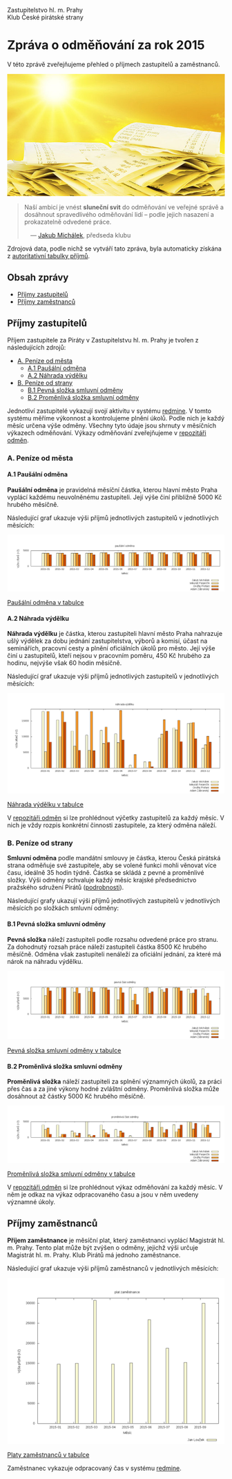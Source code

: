 Zastupitelstvo hl. m. Prahy  
Klub České pirátské strany

# Zpráva o odměňování za rok 2015

V této zprávě zveřejňujeme přehled o příjmech zastupitelů a zaměstnanců.

![Nejlepší dezinfekce je sluneční svit!](podle-slozky/sunshine.jpg)

> Naší ambicí je vnést **sluneční svit** do odměňování ve veřejné správě a dosáhnout spravedlivého odměňování lidí – podle jejich nasazení a prokazatelně odvedené práce.
>
>  — [Jakub Michálek](https://praha.pirati.cz/jakub-michalek.html), předseda klubu

Zdrojová data, podle nichž se vytváří tato zpráva, byla automaticky získána z [autoritativní tabulky příjmů](http://raw.githubusercontent.com/pirati-cz/KlubPraha/master/odmeny/odmeny.csv).

## Obsah zprávy

* [Příjmy zastupitelů](#prijmy-zastupitelu)
* [Příjmy zaměstnanců](#prijmy-zamestnancu)

## Příjmy zastupitelů

<a name="prijmy-zastupitelu"/>

Příjem zastupitele za Piráty v Zastupitelstvu hl. m. Prahy je tvořen z následujících zdrojů:

* [A. Peníze od města](#penize-od-mesta)
  * [A.1 Paušální odměna](#pausalni-odmena)
  * [A.2 Náhrada výdělku](#nahrada-vydelku)
* [B. Peníze od strany](#penize-od-strany)
  * [B.1 Pevná složka smluvní odměny](#pevna-slozka)
  * [B.2 Proměnlivá složka smluvní odměny](#promenliva-slozka)

Jednotliví zastupitelé vykazují svojí aktivitu v systému [redmine][redmine]. V tomto systému měříme výkonnost a kontrolujeme plnění úkolů. Podle nich je každý měsíc určena výše odměny. Všechny tyto údaje jsou shrnuty v měsíčních výkazech odměňování. Výkazy odměňování zveřejňujeme v [repozitáři odměn][repo-odmen].

[redmine]: https://redmine.pirati.cz/projects/praha
[repo-odmen]: https://github.com/pirati-cz/KlubPraha/tree/master/odmeny/2015/



### A. Peníze od města

<a name="penize-od-mesta"/>

#### A.1 Paušální odměna

<a name="pausalni-odmena"/>

**Paušální odměna** je pravidelná měsíční částka, kterou hlavní město Praha vyplácí každému neuvolněnému zastupiteli. Její výše činí přibližně 5000 Kč hrubého měsíčně.

Následující graf ukazuje výši příjmů jednotlivých zastupitelů v jednotlivých měsících:

![Paušální odměna podle jednotlivých zastupitelů](podle-slozky/pausalni-odmena/graf.png)

[Paušální odměna v tabulce](podle-slozky/pausalni-odmena/data.csv)

#### A.2 Náhrada výdělku

<a name="nahrada-vydelku"/>

**Náhrada výdělku** je částka, kterou zastupiteli hlavní město Praha nahrazuje ušlý výdělek za dobu jednání zastupitelstva, výborů a komisí, účast na seminářích, pracovní cesty a plnění oficiálních úkolů pro město. Její výše činí u zastupitelů, kteří nejsou v pracovním poměru, 450 Kč hrubého za hodinu, nejvýše však 60 hodin měsíčně.

Následující graf ukazuje výši příjmů jednotlivých zastupitelů v jednotlivých měsících:

![Náhrada výdělku od města podle jednotlivých zastupitelů](podle-slozky/nahrada-vydelku/graf.png)

[Náhrada výdělku v tabulce](podle-slozky/nahrada-vydelku/data.csv)

V [repozitáři odměn][repo-odmen] si lze prohlédnout výčetky zastupitelů za každý měsíc. V nich je vždy rozpis konkrétní činnosti zastupitele, za který odměna náleží.

### B. Peníze od strany

<a name="penize-od-strany"/>

**Smluvní odměna** podle mandátní smlouvy je částka, kterou Česká pirátská strana odměňuje své zastupitele, aby se volené funkci mohli věnovat více času, ideálně 35 hodin týdně. Částka se skládá z pevné a proměnlivé složky. Výši odměny schvaluje každý měsíc krajské předsednictvo pražského sdružení Pirátů ([podrobnosti][mandatni-smlouvy]).

[mandatni-smlouvy]: https://praha.pirati.cz/zastupitele-piratu-pracuji-naplno.html

Následující grafy ukazují výši příjmů jednotlivých zastupitelů v jednotlivých měsících po složkách smluvní odměny:


#### B.1 Pevná složka smluvní odměny

<a name="pevna-slozka"/>


**Pevná složka** náleží zastupiteli podle rozsahu odvedené práce pro stranu. Za dohodnutý rozsah práce náleží zastupiteli částka 8500 Kč hrubého měsíčně. Odměna však zastupiteli nenáleží za oficiální jednání, za které má nárok na náhradu výdělku.

![Pevná složka smluvní odměny od strany podle jednotlivých zastupitelů](podle-slozky/pevna-cast-odmeny/graf.png)

[Pevná složka smluvní odměny v tabulce](podle-slozky/pevna-cast-odmeny/data.csv)

#### B.2 Proměnlivá složka smluvní odměny

<a name="promenliva-slozka"/>

**Proměnlivá složka** náleží zastupiteli za splnění významných úkolů, za práci přes čas a za jiné výkony hodné zvláštní odměny. Proměnlivá složka může dosáhnout až částky 5000 Kč hrubého měsíčně.

![Proměnlivá složka smluvní odměny od strany podle jednotlivých zastupitelů](podle-slozky/promenliva-cast-odmeny/graf.png)

[Proměnlivá složka smluvní odměny v tabulce](podle-slozky/promenliva-cast-odmeny/data.csv)

V [repozitáři odměn][repo-odmen] si lze prohlédnout výkaz odměňování za každý měsíc. V něm je odkaz na výkaz odpracovaného času a jsou v něm uvedeny významné úkoly.

## Příjmy zaměstnanců

<a name="prijmy-zamestnancu"/>

**Příjem zaměstnance** je měsíční plat, který zaměstnanci vyplácí Magistrát hl. m. Prahy. Tento plat může být zvýšen o odměny, jejichž výši určuje Magistrát hl. m. Prahy. Klub Pirátů má jednoho zaměstnance.

Následující graf ukazuje výši příjmů zaměstnanců v jednotlivých měsících:

![Platy zaměstnanců](podle-slozky/plat-zamestnance/graf.png)

[Platy zaměstnanců v tabulce](podle-slozky/plat-zamestnance/data.csv)

Zaměstnanec vykazuje odpracovaný čas v systému [redmine][redmine].
